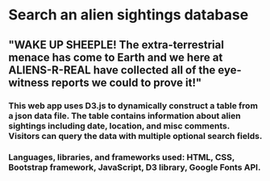 # Search an alien sightings database

## "WAKE UP SHEEPLE! The extra-terrestrial menace has come to Earth and we here at ALIENS-R-REAL have collected all of the eye-witness reports we could to prove it!"

### This web app uses D3.js to dynamically construct a table from a json data file. The table contains information about alien sightings including date, location, and misc comments. Visitors can query the data with multiple optional search fields.

### Languages, libraries, and frameworks used: HTML, CSS, Bootstrap framework, JavaScript, D3 library, Google Fonts API.

